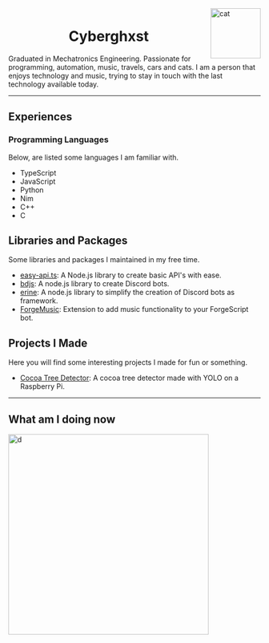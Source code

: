 <img src="https://encrypted-tbn0.gstatic.com/images?q=tbn:ANd9GcTSUzclkbLsI7SU-bpLU87LWTP3YN9g7oFkQ2vOJqhirn03qEeex9M2vo5N&s=10" align="right" height=100 alt="cat">

<h1 align="center">Cyberghxst</h1>
<p>Graduated in Mechatronics Engineering. Passionate for programming, automation, music, travels, cars and cats.
I am a person that enjoys technology and music, trying to stay in touch with the last technology available today.</p>

----

<h2>Experiences</h2>
<h3>Programming Languages</h3>
<p>Below, are listed some languages I am familiar with.</p>
<ul>
	<li>TypeScript</li>
	<li>JavaScript</li>
	<li>Python</li>
	<li>Nim</li>
	<li>C++</li>
	<li>C</li>
</ul>

<h2>Libraries and Packages</h2>
<p>Some libraries and packages I maintained in my free time.</p>
<ul>
	<li><a href="https://npmjs.com/package/easy-api.ts">easy-api.ts</a>: A Node.js library to create basic API's with ease.</li>
	<li><a href="https://npmjs.com/package/bdjs">bdjs</a>: A node.js library to create Discord bots.</li>
	<li><a href="https://npmjs.com/package/erine">erine</a>: A node.js library to simplify the creation of Discord bots as framework.</li>
	<li><a href="https://npmjs.com/package/@tryforge/forge.music">ForgeMusic</a>: Extension to add music functionality to your ForgeScript bot.</li>
</ul>

<h2>Projects I Made</h2>
<p>Here you will find some interesting projects I made for fun or something.</p>
<ul>
	<li><a href="https://github.com/Cyberghxst/CocoaTreeDetection">Cocoa Tree Detector</a>: A cocoa tree detector made with YOLO on a Raspberry Pi.</li>
</ul>

----

<h2>What am I doing now</h2>
<img src="https://lanyard.cnrad.dev/api/590267498192961540?borderRadius=20px&hideDiscrim=true&theme=dark" alt="d" width="400">

